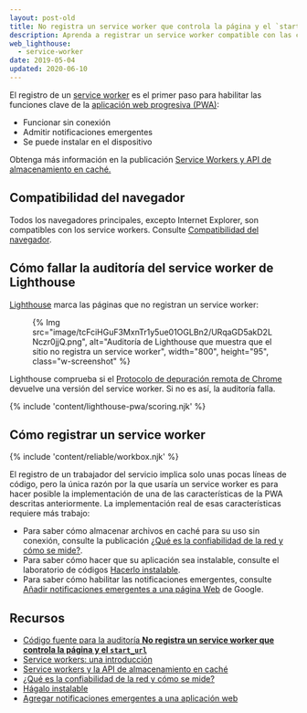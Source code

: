 ```yaml
---
layout: post-old
title: No registra un service worker que controla la página y el `start_url`
description: Aprenda a registrar un service worker compatible con las características de la aplicación web progresiva como funcionalidad fuera de línea, notificaciones emergentes, e instalación.
web_lighthouse:
  - service-worker
date: 2019-05-04
updated: 2020-06-10
---
```


El registro de un [service worker](/service-workers-cache-storage/) es el primer paso para habilitar las funciones clave de la [aplicación web progresiva (PWA)](/discover-installable):

- Funcionar sin conexión
- Admitir notificaciones emergentes
- Se puede instalar en el dispositivo

Obtenga más información en la publicación [Service Workers y API de almacenamiento en caché.](/service-workers-cache-storage/)

## Compatibilidad del navegador

Todos los navegadores principales, excepto Internet Explorer, son compatibles con los service workers. Consulte [Compatibilidad del navegador](https://developer.mozilla.org/docs/Web/API/ServiceWorker#Browser_compatibility).

## Cómo fallar la auditoría del service worker de Lighthouse

[Lighthouse](https://developers.google.com/web/tools/lighthouse/) marca las páginas que no registran un service worker:

<figure class="w-figure">{% Img src="image/tcFciHGuF3MxnTr1y5ue01OGLBn2/URqaGD5akD2LNczr0jjQ.png", alt="Auditoría de Lighthouse que muestra que el sitio no registra un service worker", width="800", height="95", class="w-screenshot" %}</figure>

Lighthouse comprueba si el [Protocolo de depuración remota de Chrome](https://github.com/ChromeDevTools/devtools-protocol) devuelve una versión del service worker. Si no es así, la auditoría falla.

{% include 'content/lighthouse-pwa/scoring.njk' %}

## Cómo registrar un service worker

{% include 'content/reliable/workbox.njk' %}

El registro de un trabajador del servicio implica solo unas pocas líneas de código, pero la única razón por la que usaría un service worker es para hacer posible la implementación de una de las características de la PWA descritas anteriormente. La implementación real de esas características requiere más trabajo:

- Para saber cómo almacenar archivos en caché para su uso sin conexión, consulte la publicación [¿Qué es la confiabilidad de la red y cómo se mide?](/network-connections-unreliable).
- Para saber cómo hacer que su aplicación sea instalable, consulte el laboratorio de códigos [Hacerlo instalable](/codelab-make-installable/).
- Para saber cómo habilitar las notificaciones emergentes, consulte [Añadir notificaciones emergentes a una página Web](https://codelabs.developers.google.com/codelabs/push-notifications) de Google.

## Recursos

- [Código fuente para la auditoría **No registra un service worker que controla la página y el `start_url`**](https://github.com/GoogleChrome/lighthouse/blob/master/lighthouse-core/audits/service-worker.js)
- [Service workers: una introducción](https://developers.google.com/web/fundamentals/primers/service-workers)
- [Service workers y la API de almacenamiento en caché](/service-workers-cache-storage/)
- [¿Qué es la confiabilidad de la red y cómo se mide?](/network-connections-unreliable)
- [Hágalo instalable](/codelab-make-installable/)
- [Agregar notificaciones emergentes a una aplicación web](https://codelabs.developers.google.com/codelabs/push-notifications)
